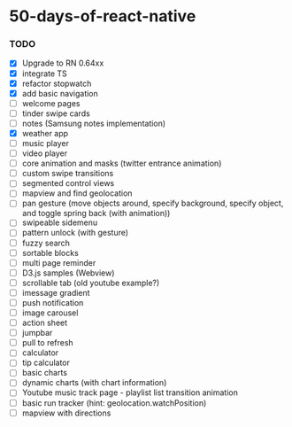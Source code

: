 # 50-days-of-react-native

### TODO

- [x] Upgrade to RN 0.64xx
- [x] integrate TS
- [x] refactor stopwatch
- [x] add basic navigation
- [ ] welcome pages
- [ ] tinder swipe cards
- [ ] notes (Samsung notes implementation)
- [x] weather app
- [ ] music player
- [ ] video player
- [ ] core animation and masks (twitter entrance animation)
- [ ] custom swipe transitions
- [ ] segmented control views
- [ ] mapview and find geolocation
- [ ] pan gesture (move objects around, specify background, specify object, and toggle spring back (with animation))
- [ ] swipeable sidemenu
- [ ] pattern unlock (with gesture)
- [ ] fuzzy search
- [ ] sortable blocks
- [ ] multi page reminder
- [ ] D3.js samples (Webview)
- [ ] scrollable tab (old youtube example?)
- [ ] imessage gradient
- [ ] push notification
- [ ] image carousel
- [ ] action sheet
- [ ] jumpbar
- [ ] pull to refresh
- [ ] calculator
- [ ] tip calculator
- [ ] basic charts
- [ ] dynamic charts (with chart information)
- [ ] Youtube music track page - playlist list transition animation
- [ ] basic run tracker (hint: geolocation.watchPosition)
- [ ] mapview with directions
